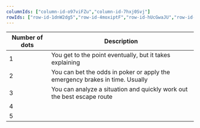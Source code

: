 ```yaml
---
columnIds: ["column-id-o97viFZu","column-id-7hxj0Svj"]
rowIds: ["row-id-1dnW2dg5","row-id-4moxiptF","row-id-hUcGwaJU","row-id-7ZFgvOc5","row-id-ljAKVt5B","row-id-6DGaaqAm"]
---
```


| Number of dots | Description                                                                  |
| -------------- | ---------------------------------------------------------------------------- |
| 1              | You get to the point eventually, but it takes explaining                     |
| 2              | You can bet the odds in poker or apply the emergency brakes in time. Usually |
| 3              | You can analyze a situation and quickly work out the best escape route       |
| 4              |                                                                              |
| 5              |                                                                              |